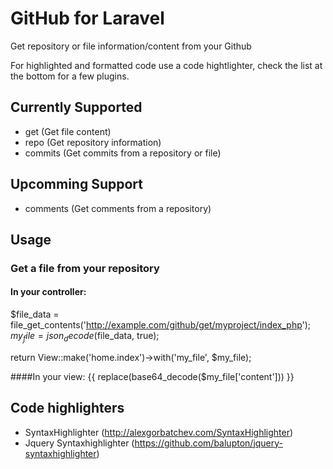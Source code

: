 # GitHub for Laravel

Get repository or file information/content from your Github

For highlighted and formatted code use a code hightlighter, check the list at the bottom for a few plugins.

## Currently Supported

- get (Get file content)
- repo (Get repository information)
- commits (Get commits from a repository or file)

## Upcomming Support

- comments (Get comments from a repository)

## Usage

### Get a file from your repository
#### In your controller:
$file_data = file_get_contents('http://example.com/github/get/myproject/index_php');
$my_file = json_decode($file_data, true);

return View::make('home.index')->with('my_file', $my_file);

####In your view:
{{ replace(base64_decode($my_file['content'])) }}

## Code highlighters

- SyntaxHighlighter (http://alexgorbatchev.com/SyntaxHighlighter)
- Jquery Syntaxhighlighter (https://github.com/balupton/jquery-syntaxhighlighter)
